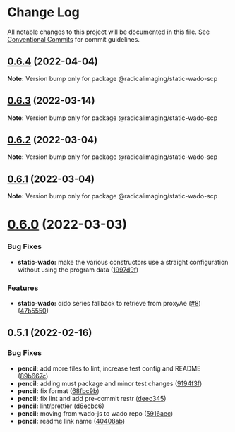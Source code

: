 # Change Log

All notable changes to this project will be documented in this file.
See [Conventional Commits](https://conventionalcommits.org) for commit guidelines.

## [0.6.4](https://github.com/OHIF/static-wado/compare/@radicalimaging/static-wado-scp@0.6.3...@radicalimaging/static-wado-scp@0.6.4) (2022-04-04)

**Note:** Version bump only for package @radicalimaging/static-wado-scp





## [0.6.3](https://github.com/OHIF/static-wado/compare/@radicalimaging/static-wado-scp@0.6.2...@radicalimaging/static-wado-scp@0.6.3) (2022-03-14)

**Note:** Version bump only for package @radicalimaging/static-wado-scp





## [0.6.2](https://github.com/OHIF/static-wado/compare/@radicalimaging/static-wado-scp@0.6.1...@radicalimaging/static-wado-scp@0.6.2) (2022-03-04)

**Note:** Version bump only for package @radicalimaging/static-wado-scp





## [0.6.1](https://github.com/OHIF/static-wado/compare/@radicalimaging/static-wado-scp@0.6.0...@radicalimaging/static-wado-scp@0.6.1) (2022-03-04)

**Note:** Version bump only for package @radicalimaging/static-wado-scp





# [0.6.0](https://github.com/OHIF/static-wado/compare/@radicalimaging/static-wado-scp@0.5.1...@radicalimaging/static-wado-scp@0.6.0) (2022-03-03)


### Bug Fixes

* **static-wado:** make the various constructors use a straight configuration without using the program data ([1997d9f](https://github.com/OHIF/static-wado/commit/1997d9f0fe2e0a084d31edeb475494bcec78fd77))


### Features

* **static-wado:** qido series fallback to retrieve from proxyAe ([#8](https://github.com/OHIF/static-wado/issues/8)) ([47b5550](https://github.com/OHIF/static-wado/commit/47b55503732e25be08b215bdc201593f64de52e6))





## 0.5.1 (2022-02-16)


### Bug Fixes

* **pencil:** add more files to lint, increase test config and README ([89b667c](https://github.com/OHIF/static-wado/commit/89b667c83d324ab9fa540cda0c037af8fe088f72))
* **pencil:** adding must package and minor test changes ([9194f3f](https://github.com/OHIF/static-wado/commit/9194f3f1bb52da57e20bb8bb9f07262bcebdffbf))
* **pencil:** fix format ([68fbc9b](https://github.com/OHIF/static-wado/commit/68fbc9bf5a3e9bf85e3fbcddfb3e0759e79b769d))
* **pencil:** fix lint and add pre-commit restr ([deec345](https://github.com/OHIF/static-wado/commit/deec34524531d5a8595a775bac414f63f60e9f23))
* **pencil:** lint/prettier ([d6ecbc6](https://github.com/OHIF/static-wado/commit/d6ecbc6b5961e03e8a557f4fcc78af53549132cd))
* **pencil:** moving from wado-js to wado repo ([5916aec](https://github.com/OHIF/static-wado/commit/5916aecd7c77dbc4882681877e2b51210976427f))
* **pencil:** readme link name ([40408ab](https://github.com/OHIF/static-wado/commit/40408ab6b4e97c8656e30b1dd2c30b92440b9f90))
